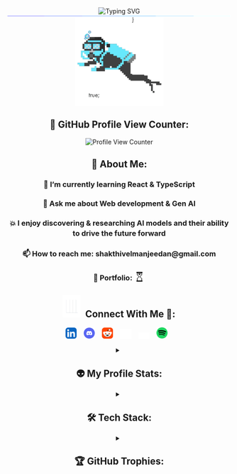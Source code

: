 ﻿<div align="center">
<img src="https://readme-typing-svg.herokuapp.com?font=Source+Code+Pro&weight=500&pause=1000&width=435&lines=Hi%2C+I'm+Shakthivel+Sri+Manjeedan+%F0%9F%91%8B" alt="Typing SVG" />
</div>

<img src="./assets/images/GIFs/Line.gif" style="display: block; margin: 0; padding: 0; border: 0;">

<div align="center">
<img src = "./assets/images/GIFs/funny.webp" style="width: 200px; vertical-align: middle;"/>
</div>


<div align="center">
<h2>👀 GitHub Profile View Counter:</h2>
<p>
<img src = "https://komarev.com/ghpvc/?username=Manjeedan11&style=for-the-badge&color=brightgreen" alt="Profile View Counter"
style="width: 200px; height: 50px;"/>
</p>
</div>

<div align="center">
<h2>💫 About Me:</h2>
<p><h3>🌱 I’m currently learning <strong>React & TypeScript</strong> </h3></p>
<p><h3>💬 Ask me about <strong>Web development & Gen AI</strong> </h3></p>
<p><h3 style="line-height: 1.4;">💥 I enjoy discovering & researching <strong>AI models</strong> and their ability to drive the future forward</h3></p>
<p><h3>📫 How to reach me: <a><strong>shakthivelmanjeedan@gmail.com</strong></a></h3></p>
<p><h3>💼 Portfolio: <img style = "display: inline-block; vertical-align: text-bottom; width:25px;" src="./assets/images/GIFs/preloader.gif"></h3></p>

<div align="center">
<h2 align="center"><img src = "./assets/images/GIFs/connectMe.webp" width="40" height="50" style="margin-right: 10px;">Connect With Me 🤝:</img></h2>
<p align="center">
    <a href="https://www.linkedin.com/in/sri-manjeedan-shakthivel/"><img src="./assets/images/socialHandles/LinkedIn.svg" alt="LinkedIn" width="5%"></a>&#160;&#160;&#160;
    <a href="https://discord.com/channels/753249823066423366/1008791746144108605"><img src="./assets/images/socialHandles/discord.svg" alt="Instagram" width="5%"></a>&#160;&#160;&#160;
    <a href="https://www.reddit.com/user/Income-Dense/"><img src="./assets/images/socialHandles/Reddit.png" width="5%" alt="Reddit"></a>&#160;&#160;&#160;
    <a href="https://x.com/manjeedev"><img src="./assets/images/socialHandles/X-logo.svg" width="5%" alt="X"></a>&#160;&#160;&#160;
    <a href="https://medium.com/@shakthivelmanjeedan11"><img src="./assets/images/socialHandles/medium-white-icon.svg" width="5%" alt="X"></a>&#160;&#160;&#160;
    <a href="https://open.spotify.com/user/31lwt6irjtunyubixqo2fbra3zby?si=48c8e88f90674cfc"><img src="./assets/images/socialHandles/Spotify.svg" width="5%" alt="X"></a>&#160;&#160;&#160;
  </p>
</div>

<details>
<summary><h2>👽 My Profile Stats:</h2></summary>

<br>

<table border="0">
  <tr>

  <td>
      <a href="https://github.com/Manjeedan11">
        <img src="https://github-readme-stats.vercel.app/api?username=Manjeedan11&theme=chartreuse-dark&hide_border=false&include_all_commits=true&count_private=true" style="width: 100%;">
      </a>
    </td>

  <td>
      <a href="https://github.com/Manjeedan11">
        <img src="https://github-readme-stats.vercel.app/api/top-langs/?username=Manjeedan11&theme=chartreuse-dark&hide_border=false&include_all_commits=true&count_private=true&layout=compact" style="width: 100%;">
      </a>
    </td>
  </tr>
</table>

<br>

<div align="center">
  <img src="https://github-readme-activity-graph.vercel.app/graph?username=Manjeedan11&theme=merko&hide_border=false&border_radius=15" style="width: 80%;" alt="GitHub Activity Graph">
</div>

</details>

<details>
<summary><h2>🛠️ Tech Stack:</h2></summary>
<div align="center">
  <div style="display: inline-block; text-align: left; width: 80%;">
    <h3>💻 Front End</h3>
    <div>
      <img src="./assets/images/techStack/Typescript.svg" alt="TypeScript" width="5%" style="margin: 10px;"&#160;&#160;&#160;>
      <img src="./assets/images/techStack/JavaScript.svg" alt="JavaScript" width="5%" style="margin: 10px;"&#160;&#160;&#160;>
       <img src="./assets/images/techStack/react.webp" alt="React" width="5%" style="margin: 10px;"&#160;&#160;&#160;>
       <img src="./assets/images/techStack/react-router.svg" alt="React-Router" width="5%" style="margin: 10px;"&#160;&#160;&#160;>
       <img src="./assets/images/techStack/redux-original.svg" alt="Redux" width="5%" style="margin: 10px;"&#160;&#160;&#160;>
       <img src="./assets/images/techStack/TailwindCSS.svg" alt="TailwindCSS" width="5%" style="margin: 10px;"&#160;&#160;&#160;>
       <img src="./assets/images/techStack/MaterialUI.svg" alt="MaterialUI" width="5%" style="margin: 10px;"&#160;&#160;&#160;>
    </div>
     <h3>⚙️ Back End</h3>
    <div>
      <img src="./assets/images/techStack/Typescript.svg" alt="TypeScript" width="5%" style="margin: 10px;"&#160;&#160;&#160;>
      <img src="./assets/images/techStack/NodeJS.svg" alt="Node.js" width="5%" style="margin: 10px;"&#160;&#160;&#160;>
       <img src="./assets/images/techStack/express-original.svg" alt="Express" width="5%" style="margin: 10px;"&#160;&#160;&#160;>
       <img src="./assets/images/techStack/Python.svg" alt="Python" width="5%" style="margin: 10px;"&#160;&#160;&#160;>
       <img src="./assets/images/techStack/flask.svg" alt="Flask" width="5%" style="margin: 10px;"&#160;&#160;&#160;>
       <img src="./assets/images/techStack/spring-boot.svg" alt="SpringBoot" width="5%" style="margin: 10px;"&#160;&#160;&#160;>
    </div>
    <h3>🤖 Machine Learning</h3>
    <div>
       <img src="./assets/images/techStack/Scikit_learn_logo_small.svg" alt="Scikit-learn" width="5%" style="margin: 10px;"&#160;&#160;&#160;>
       <img src="./assets/images/techStack/pytorch.svg" alt="Pytorch" width="5%" style="margin: 10px;"&#160;&#160;&#160;>
       <img src="./assets/images/techStack/icons8-pandas.svg" alt="Pandas" width="5%" style="margin: 10px;"&#160;&#160;&#160;>
       <img src="./assets/images/techStack/icons8-numpy.svg" alt="Numpy" width="5%" style="margin: 10px;"&#160;&#160;&#160;>
       <img src="./assets/images/techStack/Matplotlib_icon.svg" alt="Matplotlib" width="5%" style="margin: 10px;"&#160;&#160;&#160;>
       <img src="./assets/images/techStack/langchain-seeklogo.svg" alt="LangChain" width="5%" style="margin: 10px;"&#160;&#160;&#160;>
    </div>
    <h3>📱 Mobile Dev</h3>
    <div>
      <img src="./assets/images/techStack/AndroidStudio.svg" alt="Android Studio" width="5%" style="margin: 10px;"&#160;&#160;&#160;>
      <img src="./assets/images/techStack/kotlin-original.svg" alt="Kotlin" width="5%" style="margin: 10px;"&#160;&#160;&#160;>
  </div>
  <h3>📚 Bundlers & Platforms</h3>
    <div>
      <img src="./assets/images/techStack/Vitejs-logo.svg" alt="Vite" width="5%" style="margin: 10px;"&#160;&#160;&#160;>
      <img src="./assets/images/techStack/Firebase.svg" alt="Firebase" width="5%" style="margin: 10px;"&#160;&#160;&#160;>
      <img src="./assets/images/techStack/icons8-supabase.svg" alt="Supabase" width="5%" style="margin: 10px;"&#160;&#160;&#160;>
      <img src="./assets/images/techStack/Hugging Face.svg" alt="Hugging Face" width="5%" style="margin: 10px;"&#160;&#160;&#160;>
  </div>
  <h3>🗄️ Database</h3>
    <div>
      <img src="./assets/images/techStack/icons8-mongodb.svg" alt="Vite" width="5%" style="margin: 10px;"&#160;&#160;&#160;>
  </div>
</div>
</details>

<details>
<summary><h2>🏆 GitHub Trophies:</h2></summary>
<div align="center">
  <p>
    <img src="https://github-profile-trophy.vercel.app/?username=Manjeedan11&theme=radical&no-frame=false&no-bg=true&margin-w=4">
  </p>
</div>
</details>

